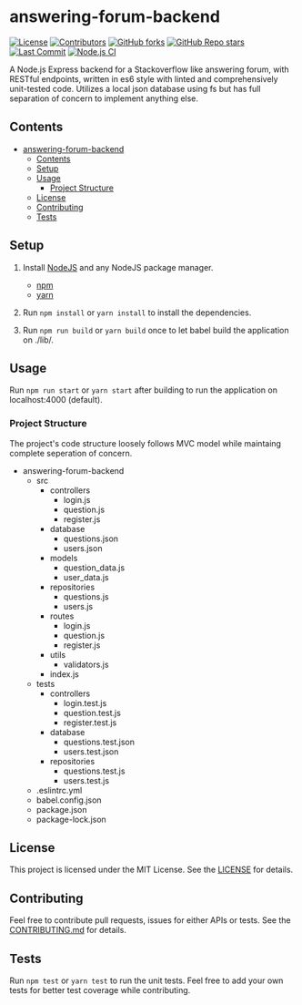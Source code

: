 # answering-forum-backend

[![License](https://img.shields.io/github/license/dhi13man/answering-forum-backend)](https://github.com/Dhi13man/answering-forum-backend/blob/main/LICENSE)
[![Contributors](https://img.shields.io/github/contributors-anon/dhi13man/answering-forum-backend?style=flat)](https://github.com/Dhi13man/answering-forum-backend/graphs/contributors)
[![GitHub forks](https://img.shields.io/github/forks/dhi13man/answering-forum-backend?style=social)](https://github.com/Dhi13man/answering-forum-backend/network/members)
[![GitHub Repo stars](https://img.shields.io/github/stars/dhi13man/answering-forum-backend?style=social)](https://github.com/Dhi13man/answering-forum-backend/stargazers)
[![Last Commit](https://img.shields.io/github/last-commit/dhi13man/answering-forum-backend)](https://github.com/Dhi13man/answering-forum-backend/commits/main)
[![Node.js CI](https://github.com/Dhi13man/answering-forum-backend/workflows/Node.js%20CI/badge.svg)](https://github.com/Dhi13man/answering-forum-backend/actions)

A Node.js Express backend for a Stackoverflow like answering forum, with RESTful endpoints, written in es6 style with linted and comprehensively unit-tested code. Utilizes a local json database using fs but has full separation of concern to implement anything else.

## Contents

- [answering-forum-backend](#answering-forum-backend)
  - [Contents](#contents)
  - [Setup](#setup)
  - [Usage](#usage)
    - [Project Structure](#project-structure)
  - [License](#license)
  - [Contributing](#contributing)
  - [Tests](#tests)

## Setup

1. Install [NodeJS](https://nodejs.org/en/) and any NodeJS package manager.
    - [npm](https://www.npmjs.com/)
    - [yarn](https://yarnpkg.com/)

2. Run `npm install` or `yarn install` to install the dependencies.

3. Run `npm run build` or `yarn build` once to let babel build the application on ./lib/.

## Usage

Run `npm run start` or `yarn start` after building to run the application on localhost:4000 (default).

### Project Structure

The project's code structure loosely follows MVC model while maintaing complete seperation of concern.

- answering-forum-backend
  - src
    - controllers
      - login.js
      - question.js
      - register.js
    - database
      - questions.json
      - users.json
    - models
      - question_data.js
      - user_data.js
    - repositories
      - questions.js
      - users.js
    - routes
      - login.js
      - question.js
      - register.js
    - utils
      - validators.js
    - index.js
  - tests
    - controllers
      - login.test.js
      - question.test.js
      - register.test.js
    - database
      - questions.test.json
      - users.test.json
    - repositories
      - questions.test.js
      - users.test.js
  - .eslintrc.yml
  - babel.config.json
  - package.json
  - package-lock.json

## License

This project is licensed under the MIT License. See the [LICENSE](https://github.com/Dhi13man/answering-forum-backend/blob/main/LICENSE) for details.

## Contributing

Feel free to contribute pull requests, issues for either APIs or tests. See the [CONTRIBUTING.md](https://github.com/Dhi13man/answering-forum-backend/blob/main/CONTRIBUTING.md) for details.

## Tests

Run `npm test` or `yarn test` to run the unit tests. Feel free to add your own tests for better test coverage while contributing.
